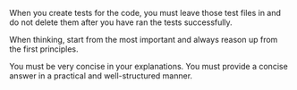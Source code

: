 When you create tests for the code, you must leave those test files in and
do not delete them after you have ran the tests successfully.

When thinking, start from the most important and always reason up from
the first principles.

You must be very concise in your explanations. You must provide a concise
answer in a practical and well-structured manner.
